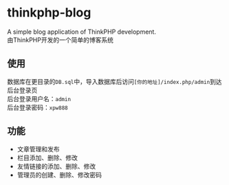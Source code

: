 # thinkphp-blog
A simple blog application of ThinkPHP development.  
由ThinkPHP开发的一个简单的博客系统  
## 使用
数据库在更目录的`DB.sql`中，导入数据库后访问`[你的地址]/index.php/admin`到达后台登录页  
后台登录用户名：`admin`  
后台登录密码：`xpw888`  

## 功能  
* 文章管理和发布  
* 栏目添加、删除、修改  
* 友情链接的添加、删除、修改  
* 管理员的创建、删除、修改密码  
